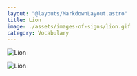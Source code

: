 ```yaml
---
layout: "@layouts/MarkdownLayout.astro"
title: Lion
image: ./assets/images-of-signs/lion.gif
category: Vocabulary
---
```


![Lion](@signs/lion.gif)

![Lion](@signs/lion-sgsl-sign-bank.gif)
